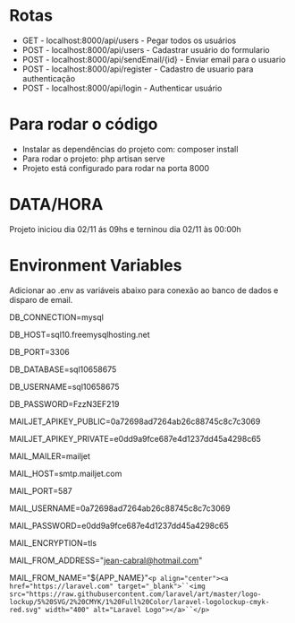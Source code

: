 # Rotas

-   GET - localhost:8000/api/users - Pegar todos os usuários
-   POST - localhost:8000/api/users - Cadastrar usuário do formulario
-   POST - localhost:8000/api/sendEmail/{id} - Enviar email para o usuario
-   POST - localhost:8000/api/register - Cadastro de usuario para authenticação
-   POST - localhost:8000/api/login - Authenticar usuário

# Para rodar o código

-   Instalar as dependências do projeto com: composer install
-   Para rodar o projeto: php artisan serve
-   Projeto está configurado para rodar na porta 8000

# DATA/HORA

Projeto iniciou dia 02/11 ás 09hs e terninou dia 02/11 às 00:00h

# Environment Variables

Adicionar ao .env as variáveis abaixo para conexão ao banco de dados e disparo de email.

DB_CONNECTION=mysql

DB_HOST=sql10.freemysqlhosting.net

DB_PORT=3306

DB_DATABASE=sql10658675

DB_USERNAME=sql10658675

DB_PASSWORD=FzzN3EF219

MAILJET_APIKEY_PUBLIC=0a72698ad7264ab26c88745c8c7c3069

MAILJET_APIKEY_PRIVATE=e0dd9a9fce687e4d1237dd45a4298c65

MAIL_MAILER=mailjet

MAIL_HOST=smtp.mailjet.com

MAIL_PORT=587

MAIL_USERNAME=0a72698ad7264ab26c88745c8c7c3069

MAIL_PASSWORD=e0dd9a9fce687e4d1237dd45a4298c65

MAIL_ENCRYPTION=tls

MAIL_FROM_ADDRESS="jean-cabral@hotmail.com"

MAIL_FROM_NAME="${APP_NAME}"` <p align="center"><a href="https://laravel.com" target="_blank">``<img src="https://raw.githubusercontent.com/laravel/art/master/logo-lockup/5%20SVG/2%20CMYK/1%20Full%20Color/laravel-logolockup-cmyk-red.svg" width="400" alt="Laravel Logo"></a>``</p> `
